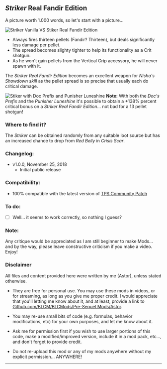 ## *Striker* Real Fandir Edition

A picture worth 1.000 words, so let's start with a picture...

![Striker Vanilla VS Stiker Real Fandir Edition](https://imgur.com/vNpTxvT.jpg "Don't worry guys... even if my screen capture show French text, my mods are in English")
 
- Always fires thirteen pellets (Fandir? Thirteen), but deals significantly less damage per pellet.
- The spread becomes slighty tighter to help its functionality as a Crit shotgun.
- As he won't gain pellets from the Vertical Grip accessory, he will never spawn with it.

The *Striker Real Fandir Edition* becomes an excellent weapon for *Nisha's Showdown skill* as the pellet spread is so precise that usually each do critical damage.

![Stiker with Doc Prefix and Punisher Luneshine](https://imgur.com/YmaJTyg.jpg "Don't worry guys... even if my screen capture show French text, my mods are in English")
__Note:__ With both the *Doc's Prefix* and the *Punisher Luneshine* it's possible to obtain a +138% percent critical bonus on a *Striker Real Fandir Edition*... not bad for a 13 pellet shotgun! 
 
### Where to find it?

The *Striker* can be obtained randomly from any suitable loot source but has an increased chance to drop from *Red Belly* in *Crisis Scar*. 

### Changelog:

- v1.0.0, November 25, 2018
  - Initial public release
 
### Compatibility:

- 100% compatible with the latest version of [TPS Community Patch](https://github.com/BLCM/BLCMods/tree/master/Pre%20Sequel%20Mods/Community%20Patch)

### To do:

- [ ] Well... it seems to work correctly, so nothing I guess?
  
### Note: 

Any critique would be appreciated as I am still beginner to make Mods... and by the way, please leave constructive criticism if you make a video. 
Enjoy!

### Disclaimer

All files and content provided here were written by me (Astor), unless stated otherwise.

- They are free for personal use. You may use these mods in videos, or for streaming, as long as you give me proper credit. I would appreciate that you'll letting me know about it, and at least, provide a link to [Github.com/BLCM/BLCMods/Pre-Sequel Mods/Astor](https://github.com/BLCM/BLCMods/tree/master/Pre%20Sequel%20Mods/Astor).

- You may re-use small bits of code (e.g. formulas, behavior modifications, etc) for your own purposes, and let me know about it. 

- Ask me for permission first if you wish to use larger portions of this code, make a modified/improved version, include it in a mod pack, etc..., and don't forget to provide credit.

- Do not re-upload this mod or any of my mods anywhere without my explicit permission... ANYWHERE!

* * * * *




